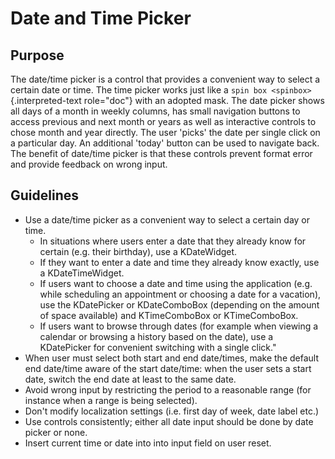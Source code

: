 Date and Time Picker
====================

Purpose
-------

The date/time picker is a control that provides a convenient way to
select a certain date or time. The time picker works just like a
`spin box <spinbox>`{.interpreted-text role="doc"} with an adopted mask.
The date picker shows all days of a month in weekly columns, has small
navigation buttons to access previous and next month or years as well as
interactive controls to chose month and year directly. The user
\'picks\' the date per single click on a particular day. An additional
\'today\' button can be used to navigate back. The benefit of date/time
picker is that these controls prevent format error and provide feedback
on wrong input.

Guidelines
----------

-   Use a date/time picker as a convenient way to select a certain day
    or time.
    -   In situations where users enter a date that they already know
        for certain (e.g. their birthday), use a KDateWidget.
    -   If they want to enter a date and time they already know exactly,
        use a KDateTimeWidget.
    -   If users want to choose a date and time using the application
        (e.g. while scheduling an appointment or choosing a date for a
        vacation), use the KDatePicker or KDateComboBox (depending on
        the amount of space available) and KTimeComboBox or
        KTimeComboBox.
    -   If users want to browse through dates (for example when viewing
        a calendar or browsing a history based on the date), use a
        KDatePicker for convenient switching with a single click.\"
-   When user must select both start and end date/times, make the
    default end date/time aware of the start date/time: when the user
    sets a start date, switch the end date at least to the same date.
-   Avoid wrong input by restricting the period to a reasonable range
    (for instance when a range is being selected).
-   Don\'t modify localization settings (i.e. first day of week, date
    label etc.)
-   Use controls consistently; either all date input should be done by
    date picker or none.
-   Insert current time or date into into input field on user reset.
